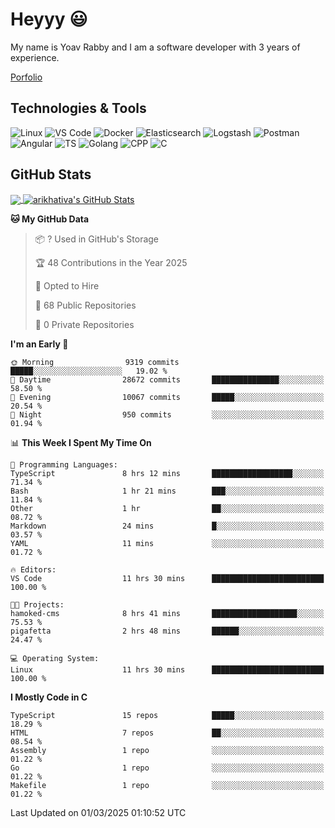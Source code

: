 
# Heyyy 😃
My name is Yoav Rabby and I am a software developer with 3 years of experience.

<a href="https://yoavrabby.com">
  Porfolio
</a>

## Technologies & Tools
![Linux](https://img.shields.io/badge/Linux-FCC624?style=flat&logo=linux&logoColor=black)
![VS Code](https://img.shields.io/badge/-VS%20Code-007ACC?style=flat-square&logo=visual-studio-code)
![Docker](https://img.shields.io/badge/Docker-E9F8FF?style=flat-square&logo=Docker)
![Elasticsearch](https://img.shields.io/badge/Elasticsearch-F8FDC5?style=flat-square&logo=elasticsearch&logoColor=lightblue)
![Logstash](https://img.shields.io/badge/Logstash-F8FDC5?style=flat-square&logo=logstash&logoColor=orange)
![Postman](https://img.shields.io/badge/Postman-F6BB43?style=flat-square&logo=Postman&logoColor=white)
![Angular](https://img.shields.io/badge/Angular-red?style=flat-square&logo=angular)
![TS](https://shields.io/badge/TypeScript-3178C6?logo=TypeScript&logoColor=FFF&style=flat-square)
![Golang](https://img.shields.io/badge/Golang-CBFBFD?style=flat-square&logo=go)
![CPP](https://img.shields.io/badge/C++-00599C?style=flat-square&logo=C%2B%2B&logoColor=white)
![C](https://img.shields.io/badge/C-F0F8FF?style=flat-square&logo=C)

## GitHub Stats
<a href="https://github.com/arikhativa/arikhativa">
  <img align="center" src="https://github-readme-stats.vercel.app/api/top-langs/?username=arikhativa&hide=java,html,tex&title_color=ffffff&text_color=c9cacc&icon_color=2bbc8a&bg_color=1d1f21&langs_count=3" />
</a>
<a href="https://github.com/arikhativa/arikhativa">
  <img align="center" src="https://github-readme-stats.vercel.app/api?username=arikhativa&show_icons=true&line_height=27&count_private=true&title_color=ffffff&text_color=c9cacc&icon_color=2bbc8a&bg_color=1d1f21" alt="arikhativa's GitHub Stats" />
</a>

<!--START_SECTION:waka-->
**🐱 My GitHub Data** 

> 📦 ? Used in GitHub's Storage 
 > 
> 🏆 48 Contributions in the Year 2025
 > 
> 💼 Opted to Hire
 > 
> 📜 68 Public Repositories 
 > 
> 🔑 0 Private Repositories 
 > 
**I'm an Early 🐤** 

```text
🌞 Morning                9319 commits        █████░░░░░░░░░░░░░░░░░░░░   19.02 % 
🌆 Daytime                28672 commits       ███████████████░░░░░░░░░░   58.50 % 
🌃 Evening                10067 commits       █████░░░░░░░░░░░░░░░░░░░░   20.54 % 
🌙 Night                  950 commits         ░░░░░░░░░░░░░░░░░░░░░░░░░   01.94 % 
```


📊 **This Week I Spent My Time On** 

```text
💬 Programming Languages: 
TypeScript               8 hrs 12 mins       ██████████████████░░░░░░░   71.34 % 
Bash                     1 hr 21 mins        ███░░░░░░░░░░░░░░░░░░░░░░   11.84 % 
Other                    1 hr                ██░░░░░░░░░░░░░░░░░░░░░░░   08.72 % 
Markdown                 24 mins             █░░░░░░░░░░░░░░░░░░░░░░░░   03.57 % 
YAML                     11 mins             ░░░░░░░░░░░░░░░░░░░░░░░░░   01.72 % 

🔥 Editors: 
VS Code                  11 hrs 30 mins      █████████████████████████   100.00 % 

🐱‍💻 Projects: 
hamoked-cms              8 hrs 41 mins       ███████████████████░░░░░░   75.53 % 
pigafetta                2 hrs 48 mins       ██████░░░░░░░░░░░░░░░░░░░   24.47 % 

💻 Operating System: 
Linux                    11 hrs 30 mins      █████████████████████████   100.00 % 
```

**I Mostly Code in C** 

```text
TypeScript               15 repos            █████░░░░░░░░░░░░░░░░░░░░   18.29 % 
HTML                     7 repos             ██░░░░░░░░░░░░░░░░░░░░░░░   08.54 % 
Assembly                 1 repo              ░░░░░░░░░░░░░░░░░░░░░░░░░   01.22 % 
Go                       1 repo              ░░░░░░░░░░░░░░░░░░░░░░░░░   01.22 % 
Makefile                 1 repo              ░░░░░░░░░░░░░░░░░░░░░░░░░   01.22 % 
```




 Last Updated on 01/03/2025 01:10:52 UTC
<!--END_SECTION:waka-->
